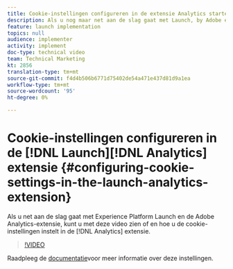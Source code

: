 ```yaml
---
title: Cookie-instellingen configureren in de extensie Analytics starten
description: Als u nog maar net aan de slag gaat met Launch, by Adobe en de Adobe Analytics-extensie, kunt u met deze video zien of en hoe u de cookie-instellingen instelt in de extensie Analytics.
feature: launch implementation
topics: null
audience: implementer
activity: implement
doc-type: technical video
team: Technical Marketing
kt: 2856
translation-type: tm+mt
source-git-commit: f4d4b506b6771d75402de54a471e437d81d9a1ea
workflow-type: tm+mt
source-wordcount: '95'
ht-degree: 0%

---
```



# Cookie-instellingen configureren in de [!DNL Launch][!DNL Analytics] extensie {#configuring-cookie-settings-in-the-launch-analytics-extension}

Als u net aan de slag gaat met Experience Platform Launch en de Adobe Analytics-extensie, kunt u met deze video zien of en hoe u de cookie-instellingen instelt in de [!DNL Analytics] extensie.

>[!VIDEO](https://video.tv.adobe.com/v/27212/?quality=9)

Raadpleeg de [documentatie](https://docs.adobelaunch.com/extension-reference/web/adobe-analytics-extension#cookies)voor meer informatie over deze instellingen.
